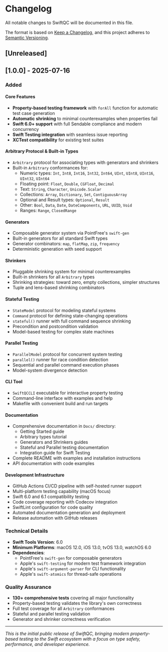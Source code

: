 # Changelog

All notable changes to SwiftQC will be documented in this file.

The format is based on [Keep a Changelog](https://keepachangelog.com/en/1.0.0/),
and this project adheres to [Semantic Versioning](https://semver.org/spec/v2.0.0.html).

## [Unreleased]

## [1.0.0] - 2025-07-16

### Added

#### Core Features
- **Property-based testing framework** with `forAll` function for automatic test case generation
- **Automatic shrinking** to minimal counterexamples when properties fail
- **Swift 6.0+ support** with full Sendable compliance and modern concurrency
- **Swift Testing integration** with seamless issue reporting
- **XCTest compatibility** for existing test suites

#### Arbitrary Protocol & Built-in Types
- `Arbitrary` protocol for associating types with generators and shrinkers
- Built-in `Arbitrary` conformances for:
  - Numeric types: `Int`, `Int8`, `Int16`, `Int32`, `Int64`, `UInt`, `UInt8`, `UInt16`, `UInt32`, `UInt64`
  - Floating point: `Float`, `Double`, `CGFloat`, `Decimal`
  - Text: `String`, `Character`, `Unicode.Scalar`
  - Collections: `Array`, `Dictionary`, `Set`, `ContiguousArray`
  - Optional and Result types: `Optional`, `Result`
  - Other: `Bool`, `Data`, `Date`, `DateComponents`, `URL`, `UUID`, `Void`
  - Ranges: `Range`, `ClosedRange`

#### Generators
- Composable generator system via PointFree's `swift-gen`
- Built-in generators for all standard Swift types
- Generator combinators: `map`, `flatMap`, `zip`, `frequency`
- Deterministic generation with seed support

#### Shrinkers
- Pluggable shrinking system for minimal counterexamples
- Built-in shrinkers for all `Arbitrary` types
- Shrinking strategies: toward zero, empty collections, simpler structures
- Tuple and lens-based shrinking combinators

#### Stateful Testing
- `StateModel` protocol for modeling stateful systems
- `Command` protocol for defining state-changing operations
- `stateful()` runner with full command sequence shrinking
- Precondition and postcondition validation
- Model-based testing for complex state machines

#### Parallel Testing
- `ParallelModel` protocol for concurrent system testing
- `parallel()` runner for race condition detection
- Sequential and parallel command execution phases
- Model-system divergence detection

#### CLI Tool
- `SwiftQCCLI` executable for interactive property testing
- Command-line interface with examples and help
- Makefile with convenient build and run targets

#### Documentation
- Comprehensive documentation in `Docs/` directory:
  - Getting Started guide
  - Arbitrary types tutorial
  - Generators and Shrinkers guides
  - Stateful and Parallel testing documentation
  - Integration guide for Swift Testing
- Complete README with examples and installation instructions
- API documentation with code examples

#### Development Infrastructure
- GitHub Actions CI/CD pipeline with self-hosted runner support
- Multi-platform testing capability (macOS focus)
- Swift 6.0 and 6.1 compatibility testing
- Code coverage reporting with Codecov integration
- SwiftLint configuration for code quality
- Automated documentation generation and deployment
- Release automation with GitHub releases

### Technical Details
- **Swift Tools Version**: 6.0
- **Minimum Platforms**: macOS 12.0, iOS 13.0, tvOS 13.0, watchOS 6.0
- **Dependencies**: 
  - PointFree's `swift-gen` for composable generators
  - Apple's `swift-testing` for modern test framework integration
  - Apple's `swift-argument-parser` for CLI functionality
  - Apple's `swift-atomics` for thread-safe operations

### Quality Assurance
- **130+ comprehensive tests** covering all major functionality
- Property-based testing validates the library's own correctness
- Full test coverage for all `Arbitrary` conformances
- Stateful and parallel testing validation
- Generator and shrinker correctness verification

---

*This is the initial public release of SwiftQC, bringing modern property-based testing to the Swift ecosystem with a focus on type safety, performance, and developer experience.*